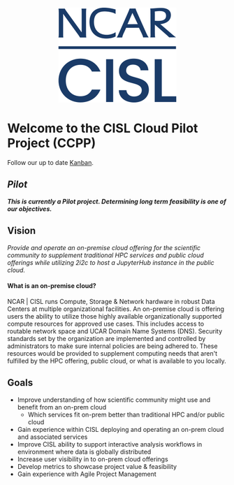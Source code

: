 <p align="center">
    <img src="images/ncar-cisl-blue.png">
</p>

# Welcome to the CISL Cloud Pilot Project (CCPP)

Follow our up to date [Kanban](https://jira.ucar.edu/secure/RapidBoard.jspa?rapidView=220&projectKey=CCPP).

## ***Pilot***

***This is currently a Pilot project. Determining long term feasibility is one of our objectives.*** 

## Vision

*Provide and operate an on-premise cloud offering for the scientific community to supplement traditional HPC services and public cloud offerings while utilizing 2i2c to host a JupyterHub instance in the public cloud.*

#### What is an on-premise cloud?
NCAR | CISL runs Compute, Storage & Network hardware in robust Data Centers at multiple organizational facilities. An on-premise cloud is offering users the ability to utilize those highly available organizationally supported compute resources for approved use cases. This includes access to routable network space and UCAR Domain Name Systems (DNS). Security standards set by the organization are implemented and controlled by administrators to make sure internal policies are being adhered to. These resources would be provided to supplement computing needs that aren't fulfilled by the HPC offering, public cloud, or what is available to you locally. 

## Goals
* Improve understanding of how scientific community might use and benefit from an on-prem cloud
    * Which services fit on-prem better than traditional HPC and/or public cloud
* Gain experience within CISL deploying and operating an on-prem cloud and associated services
* Improve CISL ability to support interactive analysis workflows in environment where data is globally distributed
* Increase user visibility in to on-prem cloud offerings
* Develop metrics to showcase project value & feasibility
* Gain experience with Agile Project Management

